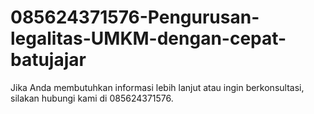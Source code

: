 # 085624371576-Pengurusan-legalitas-UMKM-dengan-cepat-batujajar
Jika Anda membutuhkan informasi lebih lanjut atau ingin berkonsultasi, silakan hubungi kami di 085624371576.
